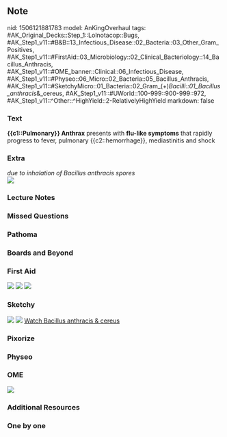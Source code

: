 ## Note
nid: 1506121881783
model: AnKingOverhaul
tags: #AK_Original_Decks::Step_1::Lolnotacop::Bugs, #AK_Step1_v11::#B&B::13_Infectious_Disease::02_Bacteria::03_Other_Gram_Positives, #AK_Step1_v11::#FirstAid::03_Microbiology::02_Clinical_Bacteriology::14_Bacillus_Anthracis, #AK_Step1_v11::#OME_banner::Clinical::06_Infectious_Disease, #AK_Step1_v11::#Physeo::06_Micro::02_Bacteria::05_Bacillus_Anthracis, #AK_Step1_v11::#SketchyMicro::01_Bacteria::02_Gram_(+)_Bacilli::01_Bacillus_anthracis_&_cereus, #AK_Step1_v11::#UWorld::100-999::900-999::972, #AK_Step1_v11::^Other::^HighYield::2-RelativelyHighYield
markdown: false

### Text
<b>{{c1::Pulmonary}} Anthrax</b> presents with <b>flu-like
symptoms</b> that rapidly progress to fever, pulmonary
{{c2::hemorrhage}}, mediastinitis and shock

### Extra
<div>
  <i>due to inhalation of Bacillus anthracis spores</i>
</div><img src="paste-124511101911514.jpg">

### Lecture Notes


### Missed Questions


### Pathoma


### Boards and Beyond


### First Aid
<img src="tmpeerjdorc.png"> <img src="tmplpvlrula.png"> <img src=
"tmpxwc8etoh.png">

### Sketchy
<img src="paste-486525305356289.jpg"> <img src=
"Screen%20Shot%202019-09-26%20at%208.14.06%20AM.png"> <a href=
"https://dashboard.sketchy.com/study/medical/courses/medical-microbiology/units/medical-microbiology-bacteria/videos/medical-microbiology-bacteria-gram-positive-bacilli-bacillus-anthracis-and-cereus?utm_source=anki&utm_medium=partnership&utm_campaign=february_update&utm_content=medical">
Watch Bacillus anthracis & cereus</a>

### Pixorize


### Physeo


### OME
<div class="ome-widget">
  <a href=
  "https://onlinemeded.org/spa/infectious-disease?ref=anki"><img src="_OME_AnkiFlashcards_Topic_5.png"></a>
</div>

### Additional Resources


### One by one


